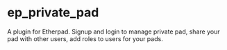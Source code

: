 # ep_private_pad
A plugin for Etherpad. Signup and login to manage private pad, share your pad with other users, add roles to users for your pads.
